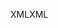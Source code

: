 <span data-ttu-id="f6518-101">XML</span><span class="sxs-lookup"><span data-stu-id="f6518-101">XML</span></span>